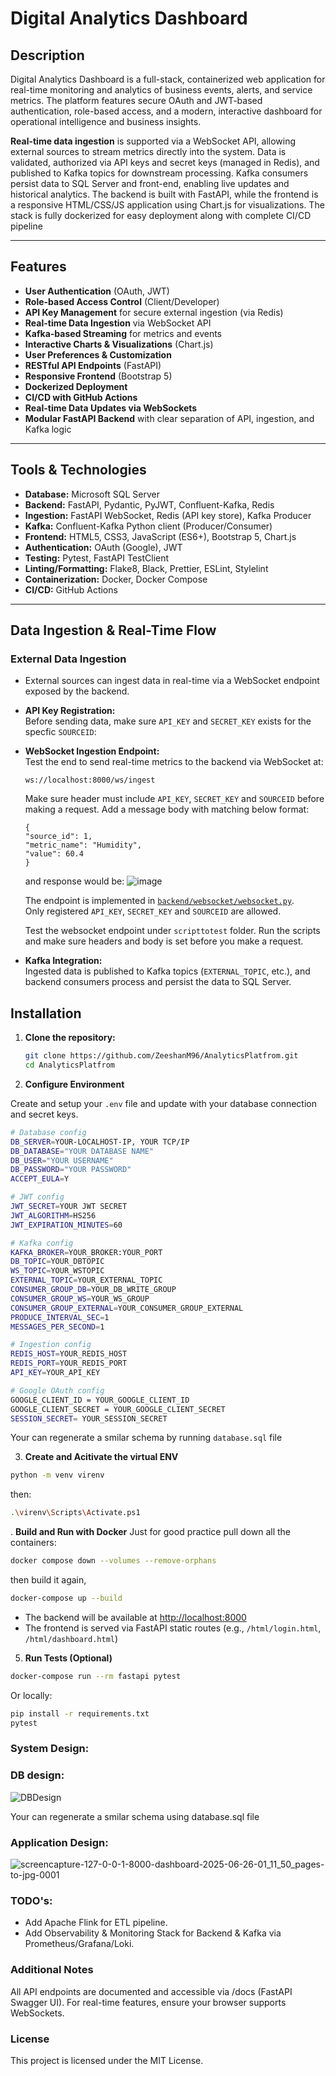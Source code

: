 # Digital Analytics Dashboard

## Description

Digital Analytics Dashboard is a full-stack, containerized web application for real-time monitoring and analytics of business events, alerts, and service metrics. The platform features secure OAuth and JWT-based authentication, role-based access, and a modern, interactive dashboard for operational intelligence and business insights.

**Real-time data ingestion** is supported via a WebSocket API, allowing external sources to stream metrics directly into the system. Data is validated, authorized via API keys and secret keys (managed in Redis), and published to Kafka topics for downstream processing. Kafka consumers persist data to SQL Server and front-end, enabling live updates and historical analytics. The backend is built with FastAPI, while the frontend is a responsive HTML/CSS/JS application using Chart.js for visualizations. The stack is fully dockerized for easy deployment along with complete CI/CD pipeline

---

## Features

- **User Authentication** (OAuth, JWT)
- **Role-based Access Control** (Client/Developer)
- **API Key Management** for secure external ingestion (via Redis)
- **Real-time Data Ingestion** via WebSocket API
- **Kafka-based Streaming** for metrics and events
- **Interactive Charts & Visualizations** (Chart.js)
- **User Preferences & Customization**
- **RESTful API Endpoints** (FastAPI)
- **Responsive Frontend** (Bootstrap 5)
- **Dockerized Deployment**
- **CI/CD with GitHub Actions**
- **Real-time Data Updates via WebSockets**
- **Modular FastAPI Backend** with clear separation of API, ingestion, and Kafka logic

---

## Tools & Technologies

- **Database:** Microsoft SQL Server
- **Backend:** FastAPI, Pydantic, PyJWT, Confluent-Kafka, Redis
- **Ingestion:** FastAPI WebSocket, Redis (API key store), Kafka Producer
- **Kafka:** Confluent-Kafka Python client (Producer/Consumer)
- **Frontend:** HTML5, CSS3, JavaScript (ES6+), Bootstrap 5, Chart.js
- **Authentication:** OAuth (Google), JWT
- **Testing:** Pytest, FastAPI TestClient
- **Linting/Formatting:** Flake8, Black, Prettier, ESLint, Stylelint
- **Containerization:** Docker, Docker Compose
- **CI/CD:** GitHub Actions

---

## Data Ingestion & Real-Time Flow

### External Data Ingestion

- External sources can ingest data in real-time via a WebSocket endpoint exposed by the backend.
- **API Key Registration:**  
  Before sending data, make sure `API_KEY` and `SECRET_KEY` exists for the specfic `SOURCEID`:

- **WebSocket Ingestion Endpoint:**  
  Test the end to send real-time metrics to the backend via WebSocket at:
  ```
  ws://localhost:8000/ws/ingest
  ```
  Make sure header must include `API_KEY`, `SECRET_KEY` and `SOURCEID` before making a request.
  Add a message body with matching below format:
  ```
  {
  "source_id": 1,
  "metric_name": "Humidity",
  "value": 60.4
  }
  ```
  and response would be:
  ![image](https://github.com/user-attachments/assets/e6c1332f-1cb5-4da0-908a-9b1998332f83)

  The endpoint is implemented in [`backend/websocket/websocket.py`](backend/websocket/websocket.py).  
  Only registered `API_KEY`, `SECRET_KEY` and `SOURCEID` are allowed.

  Test the websocket endpoint under `scripttotest` folder. Run the scripts and make sure headers and body is set before you make a request.

- **Kafka Integration:**  
  Ingested data is published to Kafka topics (`EXTERNAL_TOPIC`, etc.), and backend consumers process and persist the data to SQL Server.


## Installation

1. **Clone the repository:**
   ```sh
   git clone https://github.com/ZeeshanM96/AnalyticsPlatfrom.git
   cd AnalyticsPlatfrom
   ```

2. **Configure Environment**

Create and setup your `.env` file and update with your database connection and secret keys.

   ```sh
   # Database config
   DB_SERVER=YOUR-LOCALHOST-IP, YOUR TCP/IP
   DB_DATABASE="YOUR DATABASE NAME"
   DB_USER="YOUR USERNAME"
   DB_PASSWORD="YOUR PASSWORD"
   ACCEPT_EULA=Y

   # JWT config
   JWT_SECRET=YOUR JWT SECRET
   JWT_ALGORITHM=HS256
   JWT_EXPIRATION_MINUTES=60

   # Kafka config
   KAFKA_BROKER=YOUR_BROKER:YOUR_PORT
   DB_TOPIC=YOUR_DBTOPIC
   WS_TOPIC=YOUR_WSTOPIC
   EXTERNAL_TOPIC=YOUR_EXTERNAL_TOPIC
   CONSUMER_GROUP_DB=YOUR_DB_WRITE_GROUP
   CONSUMER_GROUP_WS=YOUR_WS_GROUP
   CONSUMER_GROUP_EXTERNAL=YOUR_CONSUMER_GROUP_EXTERNAL
   PRODUCE_INTERVAL_SEC=1
   MESSAGES_PER_SECOND=1

   # Ingestion config
   REDIS_HOST=YOUR_REDIS_HOST
   REDIS_PORT=YOUR_REDIS_PORT
   API_KEY=YOUR_API_KEY

   # Google OAuth config
   GOOGLE_CLIENT_ID = YOUR_GOOGLE_CLIENT_ID
   GOOGLE_CLIENT_SECRET = YOUR_GOOGLE_CLIENT_SECRET
   SESSION_SECRET= YOUR_SESSION_SECRET
   ```
   Your can regenerate a smilar schema by running `database.sql` file

3. **Create and Acitivate the virtual ENV**
  ```sh
  python -m venv virenv
  ```
  then:
  ```sh
  .\virenv\Scripts\Activate.ps1
  ```
   
. **Build and Run with Docker**
   Just for good practice pull down all the containers:
   ```sh
   docker compose down --volumes --remove-orphans
   ```
   then build it again,
   ```sh
   docker-compose up --build
   ```

- The backend will be available at [http://localhost:8000](http://localhost:8000)
- The frontend is served via FastAPI static routes (e.g., `/html/login.html`, `/html/dashboard.html`)

5. **Run Tests (Optional)**

```sh
docker-compose run --rm fastapi pytest
```

Or locally:

```sh
pip install -r requirements.txt
pytest
```

### System Design:

### DB design:
![DBDesign](https://github.com/user-attachments/assets/675db00b-9468-42b6-af57-45e04794b26d)

Your can regenerate a smilar schema using database.sql file

### Application Design:
![screencapture-127-0-0-1-8000-dashboard-2025-06-26-01_11_50_pages-to-jpg-0001](https://github.com/user-attachments/assets/15a9550b-bf6c-469d-bf53-fad9c24cf846)


### TODO's:
- Add Apache Flink for ETL pipeline.
- Add Observability & Monitoring Stack for Backend & Kafka via Prometheus/Grafana/Loki.


### Additional Notes
All API endpoints are documented and accessible via /docs (FastAPI Swagger UI).
For real-time features, ensure your browser supports WebSockets.

### License
This project is licensed under the MIT License.
